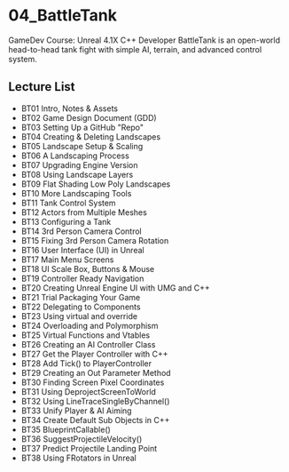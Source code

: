 # 04_BattleTank
GameDev Course: Unreal 4.1X C++ Developer
BattleTank is an open-world head-to-head tank fight with simple AI, terrain, and advanced control system.

## Lecture List
* BT01 Intro, Notes & Assets
* BT02 Game Design Document (GDD)
* BT03 Setting Up a GitHub "Repo"
* BT04 Creating & Deleting Landscapes
* BT05 Landscape Setup & Scaling
* BT06 A Landscaping Process
* BT07 Upgrading Engine Version
* BT08 Using Landscape Layers
* BT09 Flat Shading Low Poly Landscapes
* BT10 More Landscaping Tools
* BT11 Tank Control System
* BT12 Actors from Multiple Meshes
* BT13 Configuring a Tank
* BT14 3rd Person Camera Control
* BT15 Fixing 3rd Person Camera Rotation
* BT16 User Interface (UI) in Unreal
* BT17 Main Menu Screens
* BT18 UI Scale Box, Buttons & Mouse
* BT19 Controller Ready Navigation
* BT20 Creating Unreal Engine UI with UMG and C++
* BT21 Trial Packaging Your Game
* BT22 Delegating to Components
* BT23 Using virtual and override
* BT24 Overloading and Polymorphism
* BT25 Virtual Functions and Vtables
* BT26 Creating an AI Controller Class
* BT27 Get the Player Controller with C++
* BT28 Add Tick() to PlayerController
* BT29 Creating an Out Parameter Method
* BT30 Finding Screen Pixel Coordinates
* BT31 Using DeprojectScreenToWorld
* BT32 Using LineTraceSingleByChannel()
* BT33 Unify Player & AI Aiming
* BT34 Create Default Sub Objects in C++
* BT35 BlueprintCallable()
* BT36 SuggestProjectileVelocity()
* BT37 Predict Projectile Landing Point
* BT38 Using FRotators in Unreal